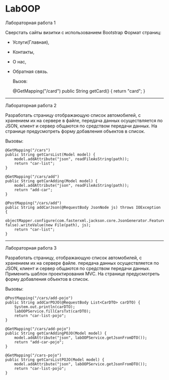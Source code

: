 # LabOOP
Лабораторная работа 1

  Сверстать сайты визитки с использованием Bootstrap
  Формат страниц:
- Услуги(Главная),
- Контакты,
- О нас,
- Обратная связь.

  Вызов:
  
  	@GetMapping("/card")
	public String getCard() {
		return "card";
	}
------------------------    
Лабораторная работа 2

  Разработать страницу отображающую список автомобилей,
  с хранением их на сервере в файле, передача данных осуществляется по JSON, 
  клиент и сервер общаются по средством передачи данных. 
  На странице предусмотреть форму добавления объектов в список.
  
  Вызовы:
  
  	@GetMapping("/cars")
	public String getCarsList(Model model) {
		model.addAttribute("json", readFileAsString(path));
		return "car-list";
	}

	@GetMapping("/cars/add")
	public String getCarAdding(Model model) {
		model.addAttribute("json", readFileAsString(path));
		return "add-car";
	}

	@PostMapping("/cars/add")
	public String addCarJson(@RequestBody JsonNode js) throws IOException {
		objectMapper.configure(com.fasterxml.jackson.core.JsonGenerator.Feature.QUOTE_NON_NUMERIC_NUMBERS, false).writeValue(new File(path), js);
		return "car-list";
	}
------------------------    
Лабораторная работа 3

  Разработать страницу, отображающую список автомобилей,
  с хранением их на сервере файле. передача данных осуществляется по JSON, 
  клиент и сервер общаются по средством передачи данных. Применить шаблон проектирования MVC. 
  На странице предусмотреть форму добавления объектов в список.
  
  Вызовы:
  
  	@PostMapping("/cars/add-pojo")
	public String addCarPOJO(@RequestBody List<CarDTO> carDTO) {
		System.out.println(carDTO);
		labOOPService.fillCarsTxt(carDTO);
		return "car-list-pojo";
	}

	@GetMapping("/cars/add-pojo")
	public String getCarAddingPOJO(Model model) {
		model.addAttribute("json", labOOPService.getJsonFromDTO());
		return "add-car-pojo";
	}

	@GetMapping("/cars-pojo")
	public String getCarsListPOJO(Model model) {
		model.addAttribute("json", labOOPService.getJsonFromDTO());
		return "car-list-pojo";
	}

